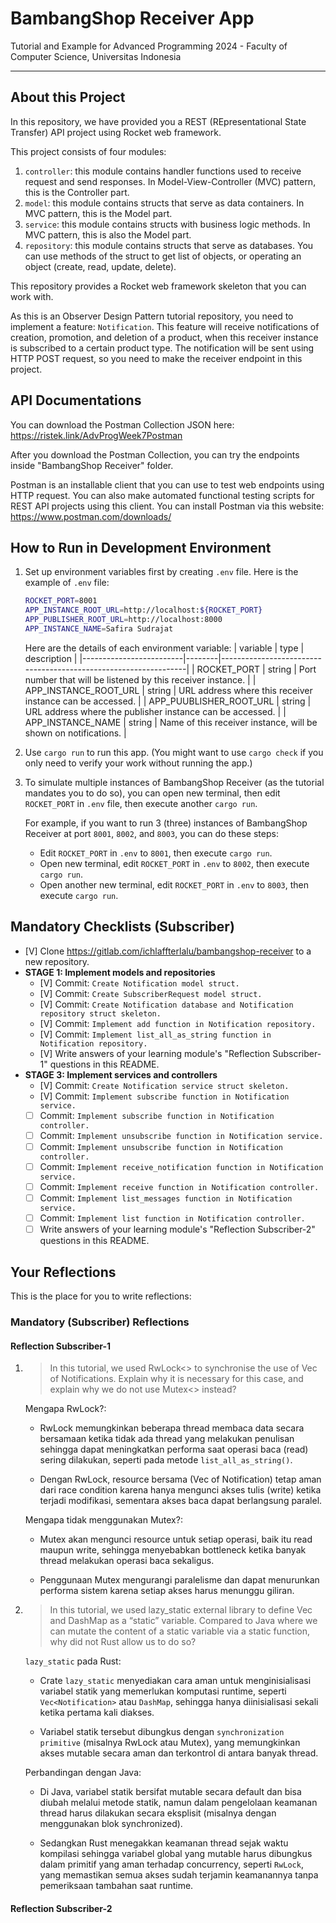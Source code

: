 # BambangShop Receiver App
Tutorial and Example for Advanced Programming 2024 - Faculty of Computer Science, Universitas Indonesia

---

## About this Project
In this repository, we have provided you a REST (REpresentational State Transfer) API project using Rocket web framework.

This project consists of four modules:
1.  `controller`: this module contains handler functions used to receive request and send responses.
    In Model-View-Controller (MVC) pattern, this is the Controller part.
2.  `model`: this module contains structs that serve as data containers.
    In MVC pattern, this is the Model part.
3.  `service`: this module contains structs with business logic methods.
    In MVC pattern, this is also the Model part.
4.  `repository`: this module contains structs that serve as databases.
    You can use methods of the struct to get list of objects, or operating an object (create, read, update, delete).

This repository provides a Rocket web framework skeleton that you can work with.

As this is an Observer Design Pattern tutorial repository, you need to implement a feature: `Notification`.
This feature will receive notifications of creation, promotion, and deletion of a product, when this receiver instance is subscribed to a certain product type.
The notification will be sent using HTTP POST request, so you need to make the receiver endpoint in this project.

## API Documentations

You can download the Postman Collection JSON here: https://ristek.link/AdvProgWeek7Postman

After you download the Postman Collection, you can try the endpoints inside "BambangShop Receiver" folder.

Postman is an installable client that you can use to test web endpoints using HTTP request.
You can also make automated functional testing scripts for REST API projects using this client.
You can install Postman via this website: https://www.postman.com/downloads/

## How to Run in Development Environment
1.  Set up environment variables first by creating `.env` file.
    Here is the example of `.env` file:
    ```bash
    ROCKET_PORT=8001
    APP_INSTANCE_ROOT_URL=http://localhost:${ROCKET_PORT}
    APP_PUBLISHER_ROOT_URL=http://localhost:8000
    APP_INSTANCE_NAME=Safira Sudrajat
    ```
    Here are the details of each environment variable:
    | variable                | type   | description                                                     |
    |-------------------------|--------|-----------------------------------------------------------------|
    | ROCKET_PORT             | string | Port number that will be listened by this receiver instance.    |
    | APP_INSTANCE_ROOT_URL   | string | URL address where this receiver instance can be accessed.       |
    | APP_PUUBLISHER_ROOT_URL | string | URL address where the publisher instance can be accessed.       |
    | APP_INSTANCE_NAME       | string | Name of this receiver instance, will be shown on notifications. |
2.  Use `cargo run` to run this app.
    (You might want to use `cargo check` if you only need to verify your work without running the app.)
3.  To simulate multiple instances of BambangShop Receiver (as the tutorial mandates you to do so),
    you can open new terminal, then edit `ROCKET_PORT` in `.env` file, then execute another `cargo run`.

    For example, if you want to run 3 (three) instances of BambangShop Receiver at port `8001`, `8002`, and `8003`, you can do these steps:
    -   Edit `ROCKET_PORT` in `.env` to `8001`, then execute `cargo run`.
    -   Open new terminal, edit `ROCKET_PORT` in `.env` to `8002`, then execute `cargo run`.
    -   Open another new terminal, edit `ROCKET_PORT` in `.env` to `8003`, then execute `cargo run`.

## Mandatory Checklists (Subscriber)
-   [V] Clone https://gitlab.com/ichlaffterlalu/bambangshop-receiver to a new repository.
-   **STAGE 1: Implement models and repositories**
    -   [V] Commit: `Create Notification model struct.`
    -   [V] Commit: `Create SubscriberRequest model struct.`
    -   [V] Commit: `Create Notification database and Notification repository struct skeleton.`
    -   [V] Commit: `Implement add function in Notification repository.`
    -   [V] Commit: `Implement list_all_as_string function in Notification repository.`
    -   [V] Write answers of your learning module's "Reflection Subscriber-1" questions in this README.
-   **STAGE 3: Implement services and controllers**
    -   [V] Commit: `Create Notification service struct skeleton.`
    -   [V] Commit: `Implement subscribe function in Notification service.`
    -   [ ] Commit: `Implement subscribe function in Notification controller.`
    -   [ ] Commit: `Implement unsubscribe function in Notification service.`
    -   [ ] Commit: `Implement unsubscribe function in Notification controller.`
    -   [ ] Commit: `Implement receive_notification function in Notification service.`
    -   [ ] Commit: `Implement receive function in Notification controller.`
    -   [ ] Commit: `Implement list_messages function in Notification service.`
    -   [ ] Commit: `Implement list function in Notification controller.`
    -   [ ] Write answers of your learning module's "Reflection Subscriber-2" questions in this README.

## Your Reflections
This is the place for you to write reflections:

### Mandatory (Subscriber) Reflections

#### Reflection Subscriber-1

1. > In this tutorial, we used RwLock<> to synchronise the use of Vec of Notifications. Explain why it is necessary for this case, and explain why we do not use Mutex<> instead?

    Mengapa RwLock?:

    - RwLock memungkinkan beberapa thread membaca data secara bersamaan ketika tidak ada thread yang melakukan penulisan sehingga dapat meningkatkan performa saat operasi baca (read) sering dilakukan, seperti pada metode `list_all_as_string()`.

    - Dengan RwLock, resource bersama (Vec of Notification) tetap aman dari race condition karena hanya mengunci akses tulis (write) ketika terjadi modifikasi, sementara akses baca dapat berlangsung paralel.

    Mengapa tidak menggunakan Mutex?:

    - Mutex akan mengunci resource untuk setiap operasi, baik itu read maupun write, sehingga menyebabkan bottleneck ketika banyak thread melakukan operasi baca sekaligus.

    - Penggunaan Mutex mengurangi paralelisme dan dapat menurunkan performa sistem karena setiap akses harus menunggu giliran.

2. > In this tutorial, we used lazy_static external library to define Vec and DashMap as a “static” variable. Compared to Java where we can mutate the content of a static variable via a static function, why did not Rust allow us to do so?

    `lazy_static` pada Rust:

    - Crate `lazy_static` menyediakan cara aman untuk menginisialisasi variabel statik yang memerlukan komputasi runtime, seperti `Vec<Notification>` atau `DashMap`, sehingga hanya diinisialisasi sekali ketika pertama kali diakses.

   -  Variabel statik tersebut dibungkus dengan `synchronization primitive` (misalnya RwLock atau Mutex), yang memungkinkan akses mutable secara aman dan terkontrol di antara banyak thread.

    Perbandingan dengan Java:

    - Di Java, variabel statik bersifat mutable secara default dan bisa diubah melalui metode statik, namun dalam pengelolaan keamanan thread harus dilakukan secara eksplisit (misalnya dengan menggunakan blok synchronized).

    - Sedangkan Rust menegakkan keamanan thread sejak waktu kompilasi sehingga variabel global yang mutable harus dibungkus dalam primitif yang aman terhadap concurrency, seperti `RwLock`, yang memastikan semua akses sudah terjamin keamanannya tanpa pemeriksaan tambahan saat runtime.

#### Reflection Subscriber-2
